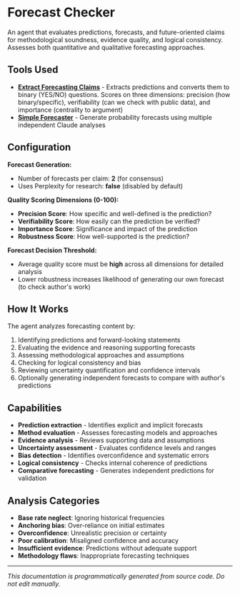 # Forecast Checker

An agent that evaluates predictions, forecasts, and future-oriented claims for methodological soundness, evidence quality, and logical consistency. Assesses both quantitative and qualitative forecasting approaches.

## Tools Used

- **[Extract Forecasting Claims](/tools/extract-forecasting-claims)** - Extracts predictions and converts them to binary (YES/NO) questions. Scores on three dimensions: precision (how binary/specific), verifiability (can we check with public data), and importance (centrality to argument)
- **[Simple Forecaster](/tools/forecaster)** - Generate probability forecasts using multiple independent Claude analyses



## Configuration

**Forecast Generation:**
- Number of forecasts per claim: **2** (for consensus)
- Uses Perplexity for research: **false** (disabled by default)

**Quality Scoring Dimensions (0-100):**
- **Precision Score**: How specific and well-defined is the prediction?
- **Verifiability Score**: How easily can the prediction be verified?
- **Importance Score**: Significance and impact of the prediction
- **Robustness Score**: How well-supported is the prediction?

**Forecast Decision Threshold:**
- Average quality score must be **high** across all dimensions for detailed analysis
- Lower robustness increases likelihood of generating our own forecast (to check author's work)

## How It Works

The agent analyzes forecasting content by:
1. Identifying predictions and forward-looking statements
2. Evaluating the evidence and reasoning supporting forecasts
3. Assessing methodological approaches and assumptions
4. Checking for logical consistency and bias
5. Reviewing uncertainty quantification and confidence intervals
6. Optionally generating independent forecasts to compare with author's predictions

## Capabilities

- **Prediction extraction** - Identifies explicit and implicit forecasts
- **Method evaluation** - Assesses forecasting models and approaches
- **Evidence analysis** - Reviews supporting data and assumptions
- **Uncertainty assessment** - Evaluates confidence levels and ranges
- **Bias detection** - Identifies overconfidence and systematic errors
- **Logical consistency** - Checks internal coherence of predictions
- **Comparative forecasting** - Generates independent predictions for validation

## Analysis Categories

- **Base rate neglect**: Ignoring historical frequencies
- **Anchoring bias**: Over-reliance on initial estimates
- **Overconfidence**: Unrealistic precision or certainty
- **Poor calibration**: Misaligned confidence and accuracy
- **Insufficient evidence**: Predictions without adequate support
- **Methodology flaws**: Inappropriate forecasting techniques

---
*This documentation is programmatically generated from source code. Do not edit manually.*
